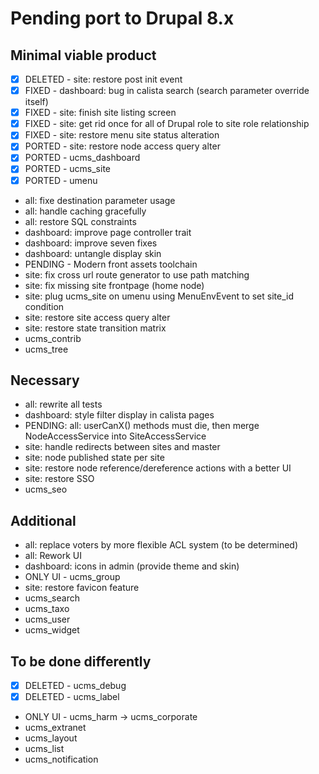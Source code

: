 # Pending port to Drupal 8.x

## Minimal viable product

 - [x] DELETED - site: restore post init event
 - [x] FIXED - dashboard: bug in calista search (search parameter override itself)
 - [x] FIXED - site: finish site listing screen
 - [x] FIXED - site: get rid once for all of Drupal role to site role relationship
 - [x] FIXED - site: restore menu site status alteration
 - [x] PORTED - site: restore node access query alter
 - [x] PORTED - ucms_dashboard
 - [x] PORTED - ucms_site
 - [x] PORTED - umenu
 - all: fixe destination parameter usage
 - all: handle caching gracefully
 - all: restore SQL constraints
 - dashboard: improve page controller trait
 - dashboard: improve seven fixes
 - dashboard: untangle display skin
 - PENDING - Modern front assets toolchain
 - site: fix cross url route generator to use path matching
 - site: fix missing site frontpage (home node)
 - site: plug ucms_site on umenu using MenuEnvEvent to set site_id condition
 - site: restore site access query alter
 - site: restore state transition matrix
 - ucms_contrib
 - ucms_tree

## Necessary

 - all: rewrite all tests
 - dashboard: style filter display in calista pages
 - PENDING: all: userCanX() methods must die, then merge NodeAccessService into SiteAccessService
 - site: handle redirects between sites and master
 - site: node published state per site
 - site: restore node reference/dereference actions with a better UI
 - site: restore SSO
 - ucms_seo

## Additional

 - all: replace voters by more flexible ACL system (to be determined)
 - all: Rework UI
 - dashboard: icons in admin (provide theme and skin)
 - ONLY UI - ucms_group
 - site: restore favicon feature
 - ucms_search
 - ucms_taxo
 - ucms_user
 - ucms_widget

## To be done differently

 - [x] DELETED - ucms_debug
 - [x] DELETED - ucms_label
 - ONLY UI - ucms_harm -> ucms_corporate
 - ucms_extranet
 - ucms_layout
 - ucms_list
 - ucms_notification
